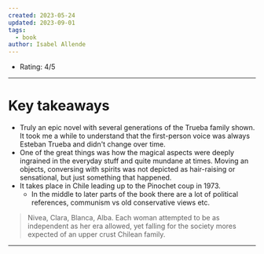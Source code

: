 ```yaml
---
created: 2023-05-24
updated: 2023-09-01
tags:
  - book
author: Isabel Allende
---
```

* Rating: 4/5
---
# Key takeaways
* Truly an epic novel with several generations of the Trueba family shown. It took me a while to understand that the first-person voice was always Esteban Trueba and didn't change over time. 
* One of the great things was how the magical aspects were deeply ingrained in the everyday stuff and quite mundane at times. Moving an objects, conversing with spirits was not depicted as hair-raising or sensational, but just something that happened.
* It takes place in Chile leading up to the Pinochet coup in 1973.
	* In the middle to later parts of the book there are a lot of political references, communism vs old conservative views etc.

> Nivea, Clara, Blanca, Alba. Each woman attempted to be as independent as her era allowed, yet falling for the society mores expected of an upper crust Chilean family.

---

